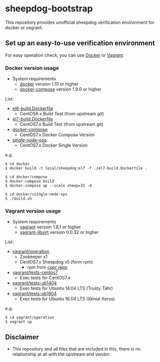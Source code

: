 # sheepdog-bootstrap

This repository provides unofficial sheepdog verification environment for docker or vagrant.

## Set up an easy-to-use verification environment

For easy operation check, you can use [Docker](https://www.docker.com/) or [Vagrant](https://www.vagrantup.com/).

### Docker version usage

- System requirements
  - [docker](https://docs.docker.com/) version 1.10 or higher
  - [docker-compose](https://docs.docker.com/compose/) version 1.9.0 or higher

List:

- [el6-build.Dockerfile](docker/el6-build.Dockerfile)
    - CentOS6.x Build Test (from upstream git)
- [el7-build.Dockerfile](docker/el7-build.Dockerfile)
    - CentOS7.x Build Test (from upstream git)
- [docker-compose](docker/compose/)
    - CentOS7.x Docker Compose Version
- [single-node-ops](docker/single-node-ops/)
    - CentOS7.x Docker Single Version


e.g.

```code
$ cd docker
$ docker build -t local/sheepdog:el7 -f ./el7-build.Dockerfile .
```

```code
$ cd docker/compose
$ docker-compose build
$ docker-compose up --scale sheep=32 -d
```

```code
$ cd docker/csingle-node-ops
$ ./build.sh
```

### Vagrant version usage

 - System requirements
   - [vagrant](https://www.vagrantup.com/docs/) version 1.8.1 or higher
   - [vagrant-libvirt](https://github.com/vagrant-libvirt/vagrant-libvirt) version 0.0.32 or higher

List:

- [vagrant/operation](vagrant/operation)
    - Zookeeper x1
    - CentOS7.x Sheepdog x5 (form rpm)
      - rpm from [copr repo](https://copr.fedorainfracloud.org/coprs/khara/sheepdog/)
- [vagrant/tests-centos7](vagrant/tests-centos7)
    - Exec tests for CentOS7.x
- [vagrant/tests-ub1404](vagrant/tests-ub1404)
    - Exec tests for Ubuntu 14.04 LTS (Trusty Tahr)
- [vagrant/tests-ub1604](vagrant/tests-ub1604)
    - Exec tests for Ubuntu 16.04 LTS (Xenial Xerus)


e.g.

```code
$ cd vagrant/operation
$ vagrant up
```



## Disclaimer

- This repository and all files that are included in this, there is no relationship at all with the upstream and vendor.
